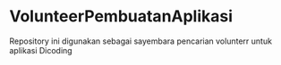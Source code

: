 # VolunteerPembuatanAplikasi
Repository ini digunakan sebagai sayembara pencarian volunterr untuk aplikasi Dicoding
